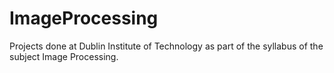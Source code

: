 # ImageProcessing
Projects done at Dublin Institute of Technology as part of the syllabus of the subject Image Processing.
